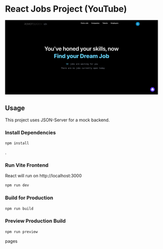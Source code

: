 # React Jobs Project (YouTube)

<img src="public/screen.png" />

## Usage

This project uses JSON-Server for a mock backend.

### Install Dependencies

```bash
npm install
```
.
### Run Vite Frontend

React will run on http://localhost:3000

```bash
npm run dev
```

### Build for Production

```bash
npm run build
```

### Preview Production Build

```bash
npm run preview
```

pages
